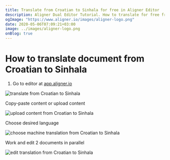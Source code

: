 ```yaml
---
title: Translate from Croatian to Sinhala for free in Aligner Editor
description: Aligner Dual Editor Tutorial. How to translate for free from Croatian to Sinhala. Aligner is multilingual document management platform. 
ogImage: "https://www.aligner.io/images/aligner-logo.png"
date: 2020-05-06T07:09:21+03:00
image: ../images/aligner-logo.png
onBlog: true
---
```


# How to translate document from Croatian to Sinhala

1. Go to editor at [app.aligner.io](https://app.aligner.io "Aligner App web page")

![translate from Croatian to Sinhala](../aligner-blank-editor.png "translate from Croatian to Sinhala")

Copy-paste content or upload content

![upload content from Croatian to Sinhala](../aligner-uploaded-document.png "upload content from Croatian to Sinhala")

Choose desired language

![choose machine translation from Croatian to Sinhala](../aligner-language-dropdown.png "choose machine translation from Croatian to Sinhala")

Work and edit 2 documents in parallel

![edit translation from Croatian to Sinhala](../aligner-double-sitded-editor.png "edit translation from Croatian to Sinhala")

